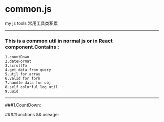 # common.js
my js tools
常用工具类积累

***
### This is a common util in normal js or in React component.Contains :
 
 ```
 1.countDown
 2.dateFormat
 3.scrollTo
 4.get data from query
 5.util for array
 6.valid for form
 7.handle data for obj
 8.self colorful log util
 9.uuid
 ```

***
###1.CountDown:

####functions && useage:
 
